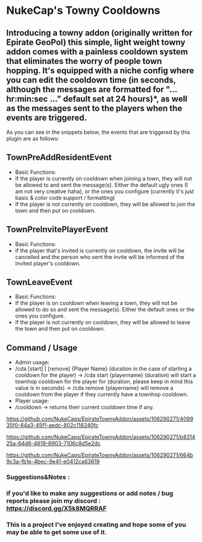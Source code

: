 # NukeCap's Towny Cooldowns

## Introducing a towny addon (originally written for Epirate GeoPol) this simple, light weight towny addon comes with a painless cooldown system that eliminates the worry of people town hopping. It's equipped with a niche config where you can edit the cooldown time (in seconds, although the messages are formatted for **"... hr:min:sec ..."** default set at 24 hours)*,  as well as the messages sent to the players when the events are triggered. 

As you can see in the snippets below, the events that are triggered by this plugin are as follows: 

## TownPreAddResidentEvent
* Basic Functions:
 * If the player is currently on cooldown when joining a town, they will not be allowed to and sent the message(s). Either the default ugly ones (I am not very creative haha), or the ones you configure  (currently it's just basic & color code support / formatting)
 * If the player is not currently on cooldown, they will be allowed to join the town and then put on cooldown.


## TownPreInvitePlayerEvent
* Basic Functions:
 * If the player that's invited is currently on cooldown, the invite will be cancelled and the person who sent the invite will be informed of the invited player's cooldown.


## TownLeaveEvent
* Basic Functions:
 * If the player is on cooldown when leaving a town, they will not be allowed to do so and sent the message(s). Either the default ones or the ones you configure.
 * If the player is not currently on cooldown, they will be allowed to leave the town and then put on cooldown.

## Command / Usage
* Admin usage:
 * /cda [start] | [remove] {Player Name} (duration in the case of starting a cooldown for the player) -> /cda start {playername} (duration) will start a townhop cooldown for the player for (duration, please keep in mind this value is in seconds) -> /cda remove {playername} will remove a cooldown from the player if they currently have a townhop cooldown.
* Player usage:
 * /cooldown -> returns their current cooldown time if any.


https://github.com/NukeCaps/EpirateTownyAddon/assets/106290271/409935f0-64a3-45f1-aedc-802c118240fc


https://github.com/NukeCaps/EpirateTownyAddon/assets/106290271/b831425a-64d6-4619-8903-7106c8d5e2dc


https://github.com/NukeCaps/EpirateTownyAddon/assets/106290271/664b9c3a-fb1e-4bec-9e41-e0412ca63619


### Suggestions&Notes : 
### if you'd like to make any suggestions or add notes / bug reports please join my discord : https://discord.gg/X5k8MQRRAF
### This is a project I've enjoyed creating and hope some of you may be able to get some use of it.
